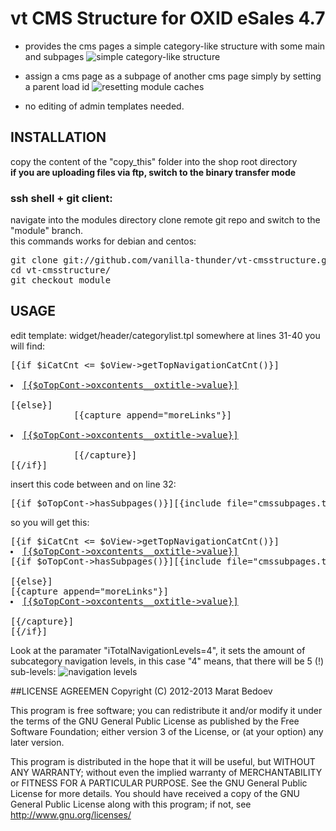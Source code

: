 # vt CMS Structure for OXID eSales 4.7
* provides the cms pages a simple category-like structure with some main and subpages 
![simple category-like structure](https://raw.github.com/vanilla-thunder/vt-cmsstructure/screenshots/screenshot1.jpg)

* assign a cms page as a subpage of another cms page simply by setting a parent load id
![resetting module caches](https://raw.github.com/vanilla-thunder/vt-cmsstructure/screenshots/screenshot2.jpg)

* no editing of admin templates needed. 



## INSTALLATION
copy the content of the "copy_this" folder into the shop root directory  
**if you are uploading files via ftp, switch to the binary transfer mode**  
### ssh shell + git client:
navigate into the modules directory
clone remote git repo and switch to the "module" branch.  
this commands works for debian and centos:
<pre>
git clone git://github.com/vanilla-thunder/vt-cmsstructure.git
cd vt-cmsstructure/
git checkout module
</pre>

## USAGE
edit template:  widget/header/categorylist.tpl
somewhere at lines 31-40 you will find:
<pre>[{if $iCatCnt <= $oView->getTopNavigationCatCnt()}]
            <li><a href="[{$oTopCont->getLink()}]">[{$oTopCont->oxcontents__oxtitle->value}]</a></li>
[{else}]
            [{capture append="moreLinks"}]
                    <li><a href="[{$oTopCont->getLink()}]">[{$oTopCont->oxcontents__oxtitle->value}]</a></li>
            [{/capture}]
[{/if}]</pre>
insert this code between </a> and </li> on line 32:
<pre>[{if $oTopCont->hasSubpages()}][{include file="cmssubpages.tpl" cat=$oTopCont iTotalNavigationLevels=4 }][{/if}]</pre>
so you will get this:
<pre>
[{if $iCatCnt <= $oView->getTopNavigationCatCnt()}]
<li><a href="[{$oTopCont->getLink()}]">[{$oTopCont->oxcontents__oxtitle->value}]</a>
[{if $oTopCont->hasSubpages()}][{include file="cmssubpages.tpl" cat=$oTopCont iTotalNavigationLevels=4 }][{/if}]
</li>
[{else}]
[{capture append="moreLinks"}]
<li><a href="[{$oTopCont->getLink()}]">[{$oTopCont->oxcontents__oxtitle->value}]</a></li>
[{/capture}]
[{/if}]
</pre>
Look at the paramater "iTotalNavigationLevels=4", it sets the amount of subcategory navigation levels, in this case "4" means, that there will be 5 (!) sub-levels:
![navigation levels](https://raw.github.com/vanilla-thunder/vt-cmsstructure/screenshots/screenshot3.jpg)


##LICENSE AGREEMEN
Copyright (C) 2012-2013  Marat Bedoev

This program is free software;
you can redistribute it and/or modify it under the terms of the GNU General Public License as published by the Free Software Foundation;
either version 3 of the License, or (at your option) any later version.

This program is distributed in the hope that it will be useful, but WITHOUT ANY WARRANTY;
without even the implied warranty of MERCHANTABILITY or FITNESS FOR A PARTICULAR PURPOSE. See the GNU General Public License for more details.
You should have received a copy of the GNU General Public License along with this program; if not, see <http://www.gnu.org/licenses/>
